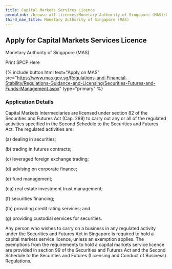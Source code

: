 ```yaml
---
title: Capital Markets Services Licence
permalink: /browse-all-licences/Monetary-Authority-of-Singapore-(MAS)/Capital-Markets-Services-Licence
third_nav_title: Monetary Authority of Singapore (MAS)
---
```


## Apply for Capital Markets Services Licence

Monetary Authority of Singapore (MAS)

Print SPCP Here


{% include button.html text="Apply on MAS" src="https://www.mas.gov.sg/Regulations-and-Financial-Stability/Regulations-Guidance-and-Licensing/Securities-Futures-and-Funds-Management.aspx" type="primary" %}

### Application Details

<p>Capital Markets Intermediaries are licensed under section 82 of the Securities and Futures Act (Cap. 289) to carry out any or all of the regulated activities specified in the Second Schedule to the Securities and Futures Act. The regulated activities are:</p>
<p>(a) dealing in securities;</p>
<p>(b) trading in futures contracts;</p>
<p>(c) leveraged foreign exchange trading;</p>
<p>(d) advising on corporate finance;</p>
<p>(e) fund management;</p>
<p>(ea) real estate investment trust management;</p>
<p>(f) securities financing;</p>
<p>(fa) providing credit rating services; and</p>
<p>(g) providing custodial services for securities.</p>
<p>Any person who wishes to carry on a business in any regulated activity under the Securities and Futures Act in Singapore is required to hold a capital markets service licence, unless an exemption applies. The exemptions from the requirements to hold a capital markets service licence are provided in section 99 of the Securities and Futures Act and the Second Schedule to the Securities and Futures (Licensing and Conduct of Business) Regulations.</p>

